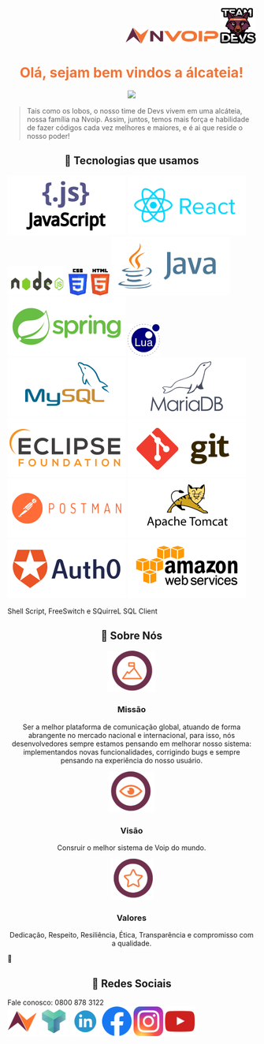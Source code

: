 <div align="right"><img src="/img/logos/logo-nvoip.png" width = 188px height = 32px/>  <img src="/img/logos/logo-devs.png" width = 72px height = 72px/></div>


### 
<font color = "#f27435"><h1 align="center">Olá, sejam bem vindos a álcateia! </h1></font>

<div align="center"><img src="https://i.gifer.com/origin/9a/9a7b5dd5f43671afb591e70370b1b5b1.gif"/></div>

> Tais como os lobos, o nosso time de Devs vivem em uma alcáteia, nossa família na Nvoip. Assim, juntos, temos mais força e habilidade de fazer códigos cada vez melhores e maiores, e é ai que reside o nosso poder! 




   <h2 align="center" color="orange">🚀 Tecnologias que usamos</h2>
   
   <img src="/img/tecnologias/js.svg"/>  <img src="/img/tecnologias/react.svg"/> <img src="/img/tecnologias/node.svg" width = 120px height = 60px/> 
   <img src="/img/tecnologias/css-html.svg" height = 54px /> <img src="/img/tecnologias/java.svg"/> 
   <img src="/img/tecnologias/spring.svg" /> <img src="/img/tecnologias/lua.svg" width = 65px height = 65px/> <img src="/img/tecnologias/mysql.svg" /> 
   <img src="/img/tecnologias/mariadb.svg"/> <img src="/img/tecnologias/eclipse.svg"/> <img src="/img/tecnologias/git.svg"/> 
   <img src="/img/tecnologias/postman.svg"/> <img src="/img/tecnologias/tomcat.svg"/> <img src="/img/tecnologias/auth0.svg"/> <img src="/img/tecnologias/amazon.svg"/> 
   
   Shell Script, FreeSwitch e SQuirreL SQL Client
 
 
 
 <h2 align="center">🚀 Sobre Nós </h2>
 
 
<div align="center">
<img src="/img/logos/missao.png" height = 84px/>
<h3 color="F27435">Missão</h3>
<p>Ser a melhor plataforma de comunicação global, atuando de forma abrangente no mercado nacional e internacional, para isso, nós desenvolvedores sempre estamos pensando em melhorar nosso sistema: implementandos novas funcionalidades, corrigindo bugs e sempre pensando na experiência do nosso usuário.</p>
</div>

<div align="center">
<img src="/img/logos/visao.png" height = 84px />
<h3>Visão</h3>
<p>Consruir o melhor sistema de Voip do mundo.</p>
</div>
   
<div align="center">
<img src="/img/logos/valores.png" height = 84px />
<h3>Valores</h3>
<p>Dedicação, Respeito, Resiliência, Ética, Transparência e compromisso com a qualidade.</p>
</div>
🚀

<h2 align="center">🚀 Redes Sociais </h2>

  Fale conosco: 0800 878 3122
  <br>
    <a href="https://www.nvoip.com.br/" background-color = "white"><img src="/img/redes-sociais/logo-nvoip-simples.png" width = 60px ></a>
    <a href="https://nvoip.docs.apiary.io/#"><img src="/img/redes-sociais/apiary.png" width = 60px ></a>
   <a href=""><img src="/img/redes-sociais/linkedin-logo.png" width = 60px ></a>
   <a href=""><img src="/img/redes-sociais/facebook-logo.png" width = 60px height=60px></a>
   <a href=""><img src="/img/redes-sociais/instagram-logo.png" width = 60px height=60px></a>
   <a href=""><img src="/img/redes-sociais/youtube-logo.png" width = 60px></a>

